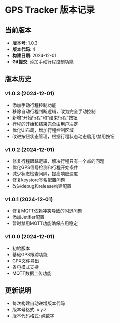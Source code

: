 # GPS Tracker 版本记录

## 当前版本
- **版本号**: 1.0.3
- **版本代码**: 4
- **构建日期**: 2024-12-01
- **Git提交**: 添加手动行程控制功能

## 版本历史

### v1.0.3 (2024-12-01)
- 添加手动行程控制功能
- 移除自动行程判断逻辑，改为完全手动控制
- 新增"开始行程"和"结束行程"按钮
- 行程的开始和结束完全由用户决定
- 优化UI布局，增加行程控制区域
- 改进按钮状态管理，根据行程状态动态启用/禁用按钮

### v1.0.2 (2024-12-01)
- 修复行程跟踪逻辑，解决行程只有一个点的问题
- 优化GPS信号检测和行程开始条件
- 减少状态检查间隔，提高响应速度
- 修复keystore签名配置问题
- 改进debug和release构建配置

### v1.0.1 (2024-12-01)
- 修复MQTT依赖冲突导致的闪退问题
- 添加Jetifier配置
- 暂时禁用MQTT功能确保应用稳定

### v1.0.0 (2024-12-01)
- 初始版本
- 基础GPS跟踪功能
- GPX文件导出
- 省电模式支持
- MQTT数据上传功能

## 更新说明
- 每次构建自动递增版本代码
- 版本号格式: x.y.z
- 版本代码格式: 纯数字
